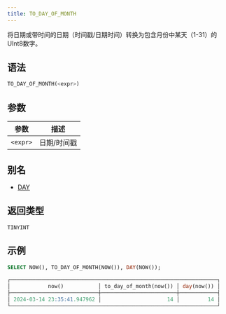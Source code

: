 ```yaml
---
title: TO_DAY_OF_MONTH
---
```


将日期或带时间的日期（时间戳/日期时间）转换为包含月份中某天（1-31）的UInt8数字。

## 语法

```sql
TO_DAY_OF_MONTH(<expr>)
```

## 参数

| 参数       | 描述         |
|-----------|--------------|
| `<expr>`  | 日期/时间戳  |

## 别名

- [DAY](day.md)

## 返回类型

`TINYINT`

## 示例

```sql
SELECT NOW(), TO_DAY_OF_MONTH(NOW()), DAY(NOW());

┌──────────────────────────────────────────────────────────────────┐
│            now()           │ to_day_of_month(now()) │ day(now()) │
├────────────────────────────┼────────────────────────┼────────────┤
│ 2024-03-14 23:35:41.947962 │                     14 │         14 │
└──────────────────────────────────────────────────────────────────┘
```